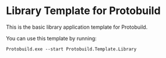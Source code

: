 # Library Template for Protobuild

This is the basic library application template for Protobuild.

You can use this template by running:

```
Protobuild.exe --start Protobuild.Template.Library
```